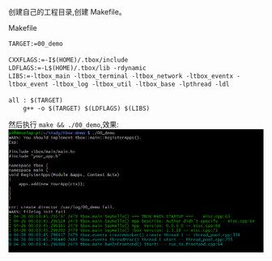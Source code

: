 
创建自己的工程目录,创建 Makefile。

Makefile
```
TARGET:=00_demo

CXXFLAGS:=-I$(HOME)/.tbox/include
LDFLAGS:=-L$(HOME)/.tbox/lib -rdynamic
LIBS:=-ltbox_main -ltbox_terminal -ltbox_network -ltbox_eventx -ltbox_event -ltbox_log -ltbox_util -ltbox_base -lpthread -ldl

all : $(TARGET)
	g++ -o $(TARGET) $(LDFLAGS) $(LIBS)
```

然后执行 `make && ./00_demo`,效果:
![执行效果](images/first-demo.png)

